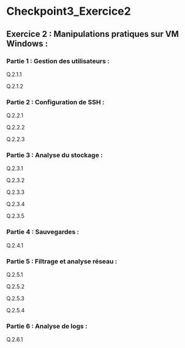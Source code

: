 # Checkpoint3_Exercice2

## Exercice 2 : Manipulations pratiques sur VM Windows :

### Partie 1 : Gestion des utilisateurs :

Q.2.1.1

Q.2.1.2

### Partie 2 : Configuration de SSH :

Q.2.2.1

Q.2.2.2

Q.2.2.3

### Partie 3 : Analyse du stockage :

Q.2.3.1

Q.2.3.2

Q.2.3.3

Q.2.3.4

Q.2.3.5

### Partie 4 : Sauvegardes :

Q.2.4.1

### Partie 5 : Filtrage et analyse réseau :

Q.2.5.1

Q.2.5.2

Q.2.5.3

Q.2.5.4

### Partie 6 : Analyse de logs :

Q.2.6.1
